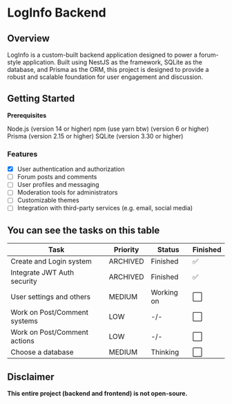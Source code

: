 # LogInfo Backend

## Overview

LogInfo is a custom-built backend application designed to power a forum-style application. Built using NestJS as the framework, SQLite as the database, and Prisma as the ORM, this project is designed to provide a robust and scalable foundation for user engagement and discussion.

## Getting Started

**Prerequisites**

Node.js (version 14 or higher)
npm (use yarn btw) (version 6 or higher)
Prisma (version 2.15 or higher)
SQLite (version 3.30 or higher)

### Features

- [x] User authentication and authorization
- [ ] Forum posts and comments
- [ ] User profiles and messaging
- [ ] Moderation tools for administrators
- [ ] Customizable themes
- [ ] Integration with third-party services (e.g. email, social media)

## You can see the tasks on this table

| Task                         | Priority | Status     | Finished |
|------------------------------|----------|------------|----------|
| Create and Login system      | ARCHIVED      | Finished   | ✅    |
| Integrate JWT Auth security  | ARCHIVED     | Finished | ✅    |
| User settings and others     | MEDIUM   | Working on | ⬜    |
| Work on Post/Comment systems | LOW      | -/-        | ⬜    |
| Work on Post/Comment actions | LOW      | -/-        | ⬜    |
| Choose a database            | MEDIUM   | Thinking   | ⬜    |

## Disclaimer
**This entire project (backend and frontend) is not open-soure.**
